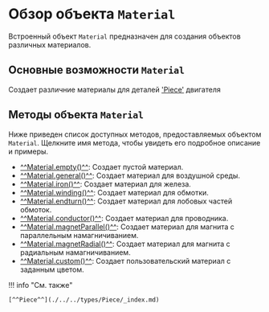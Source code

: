 # Обзор объекта `Material`
Встроенный объект `Material` предназначен для создания объектов различных материалов.

## Основные возможности `Material`
Создает различние материалы для деталей ['Piece'](./../../types/Piece/_index.md) двигателя 

## Методы объекта `Material`
Ниже приведен список доступных методов, предоставляемых объектом `Material`. Щелкните имя метода, чтобы увидеть его подробное описание и примеры.

- [^^Material.empty()^^](methods/empty.md): Создает пустой материал.
- [^^Material.general()^^](methods/general.md): Создает материал для воздушной среды.
- [^^Material.iron()^^](methods/iron.md): Создает материал для железа.
- [^^Material.winding()^^](methods/winding.md): Создает материал для обмотки.
- [^^Material.endturn()^^](methods/endturn.md): Создает материал для лобовых частей обмоток.
- [^^Material.conductor()^^](methods/conductor.md): Создает материал для проводника.
- [^^Material.magnetParallel()^^](methods/magnetParallel.md): Создает материал для магнита с параллельным намагничиванием.
- [^^Material.magnetRadial()^^](methods/magnetRadial.md): Создает материал для магнита с радиальным намагничиванием.
- [^^Material.custom()^^](methods/custom.md): Создает пользовательский материал с заданным цветом.

!!! info "См. также"

    [^^Piece^^](./../../types/Piece/_index.md)
